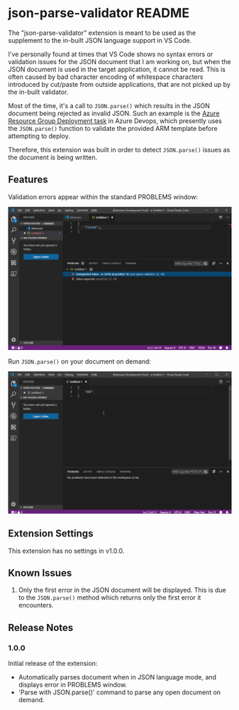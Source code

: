 # json-parse-validator README

The "json-parse-validator" extension is meant to be used as the supplement to the in-built JSON language support in VS Code. 

I've personally found at times that VS Code shows no syntax errors or validation issues for the JSON document that I am working on, but when the JSON document is used in the target application, it cannot be read. This is often caused by bad character encoding of whitespace characters introduced by cut/paste from outside applications, that are not picked up by the in-built validator. 

Most of the time, it's a call to `JSON.parse()` which results in the JSON document being rejected as invalid JSON. Such an example is the [Azure Resource Group Deployment task](https://docs.microsoft.com/en-us/azure/devops/pipelines/tasks/deploy/azure-resource-group-deployment?view=azure-devops) in Azure Devops, which presently uses the `JSON.parse()` function to validate the provided ARM template before attempting to deploy.

Therefore, this extension was built in order to detect `JSON.parse()` issues as the document is being written.

## Features

Validation errors appear within the standard PROBLEMS window:

![Errors appear in PROBLEMS window](/images/diagnosticsExtension.png)

Run `JSON.parse()` on your document on demand:

![JSON.parse() Command](/images/jsonParseCommand.gif)

## Extension Settings

This extension has no settings in v1.0.0.

## Known Issues

1. Only the first error in the JSON document will be displayed. This is due to the `JSON.parse()` method which returns only the first error it encounters.

## Release Notes

### 1.0.0

Initial release of the extension:
 - Automatically parses document when in JSON language mode, and displays error in PROBLEMS window.
 - 'Parse with JSON.parse()' command to parse any open document on demand.
